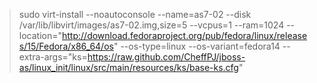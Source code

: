 > sudo virt-install --noautoconsole --name=as7-02 --disk /var/lib/libvirt/images/as7-02.img,size=5 --vcpus=1 --ram=1024 --location="http://download.fedoraproject.org/pub/fedora/linux/releases/15/Fedora/x86_64/os" --os-type=linux --os-variant=fedora14 --extra-args="ks=https://raw.github.com/CheffPJ/jboss-as/linux_init/linux/src/main/resources/ks/base-ks.cfg"
